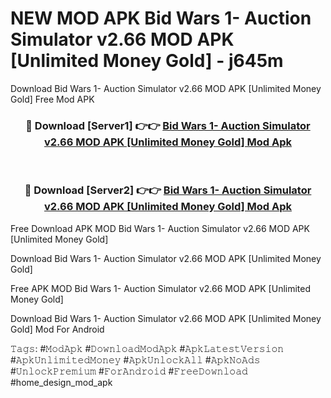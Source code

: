 # NEW MOD APK Bid Wars 1- Auction Simulator v2.66 MOD APK [Unlimited Money Gold] - j645m
Download Bid Wars 1- Auction Simulator v2.66 MOD APK [Unlimited Money Gold] Free Mod APK

<div align="center">
<h3>🔴 Download [Server1] 👉👉 <a href="https://apk-comot.site?title=Bid_Wars_1-_Auction_Simulator_v2.66_MOD_APK_[Unlimited_Money_Gold]">Bid Wars 1- Auction Simulator v2.66 MOD APK [Unlimited Money Gold] Mod Apk</a></h3><br>

<h3>🔴 Download [Server2] 👉👉 <a href="https://apk-comot.site?title=Bid_Wars_1-_Auction_Simulator_v2.66_MOD_APK_[Unlimited_Money_Gold]">Bid Wars 1- Auction Simulator v2.66 MOD APK [Unlimited Money Gold] Mod Apk</a></h3>
</div>


Free Download APK MOD Bid Wars 1- Auction Simulator v2.66 MOD APK [Unlimited Money Gold]

Download Bid Wars 1- Auction Simulator v2.66 MOD APK [Unlimited Money Gold] 

Free APK MOD Bid Wars 1- Auction Simulator v2.66 MOD APK [Unlimited Money Gold] 

Download Bid Wars 1- Auction Simulator v2.66 MOD APK [Unlimited Money Gold] Mod For Android

𝚃𝚊𝚐𝚜: #𝙼𝚘𝚍𝙰𝚙𝚔 #𝙳𝚘𝚠𝚗𝚕𝚘𝚊𝚍𝙼𝚘𝚍𝙰𝚙𝚔 #𝙰𝚙𝚔𝙻𝚊𝚝𝚎𝚜𝚝𝚅𝚎𝚛𝚜𝚒𝚘𝚗 #𝙰𝚙𝚔𝚄𝚗𝚕𝚒𝚖𝚒𝚝𝚎𝚍𝙼𝚘𝚗𝚎𝚢 #𝙰𝚙𝚔𝚄𝚗𝚕𝚘𝚌𝚔𝙰𝚕𝚕 #𝙰𝚙𝚔𝙽𝚘𝙰𝚍𝚜 #𝚄𝚗𝚕𝚘𝚌𝚔𝙿𝚛𝚎𝚖𝚒𝚞𝚖 #𝙵𝚘𝚛𝙰𝚗𝚍𝚛𝚘𝚒𝚍 #𝙵𝚛𝚎𝚎𝙳𝚘𝚠𝚗𝚕𝚘𝚊𝚍 #home_design_mod_apk